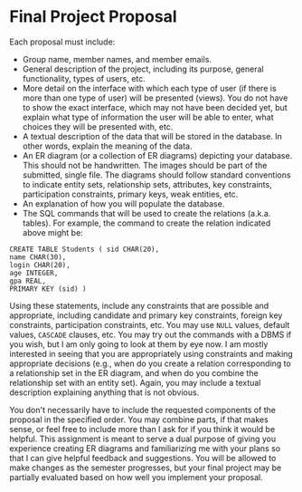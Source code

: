 # Final Project Proposal

Each proposal must include:
* Group name, member names, and member emails.
* General description of the project, including its purpose, general functionality, types of users, etc.
* More detail on the interface with which each type of user (if there is more than one type of user) will be presented (views). You do not have to show the exact interface, which may not have been decided yet, but explain what type of information the user will be able to enter, what choices they will be presented with, etc.
* A textual description of the data that will be stored in the database. In other words, explain the meaning of the data.
* An ER diagram (or a collection of ER diagrams) depicting your database. This should not be handwritten. The images should be part 	of the submitted, single file. The diagrams should follow standard conventions to indicate entity sets, relationship sets, attributes, 	key constraints, participation constraints, primary keys, weak entities, etc. 
* An explanation of how you will populate the database.
* The SQL 	commands that will be used to create the relations (a.k.a. tables). 	For example, the command to create the relation indicated above 	might be:

```
CREATE TABLE Students ( sid CHAR(20),
name CHAR(30),
login CHAR(20),
age INTEGER,
gpa REAL,
PRIMARY KEY (sid) )
```

Using these statements, include any constraints that are possible and appropriate, including candidate and primary key constraints, foreign key constraints, participation constraints, etc. You may use `NULL` values, default values, `CASCADE` clauses, etc. You may try out the commands with a DBMS if you wish, but I am only going to look at them by eye now. I am mostly interested in seeing that you are appropriately using constraints and making appropriate decisions (e.g., when do you create a relation corresponding to a relationship set in the ER diagram, and when do you combine the relationship set with an entity set). Again, you may include a textual description explaining anything that is not obvious.

You don't necessarily have to include the requested components of the proposal in the specified order. You may combine parts, if that makes sense, or feel free to include more than I ask for if you think it would be helpful. This assignment is meant to serve a dual purpose of giving you experience creating ER diagrams and familiarizing me with your plans so that I can give helpful feedback and suggestions. You will be allowed to make changes as the semester progresses, but your final project may be partially evaluated based on how well you implement your proposal.


